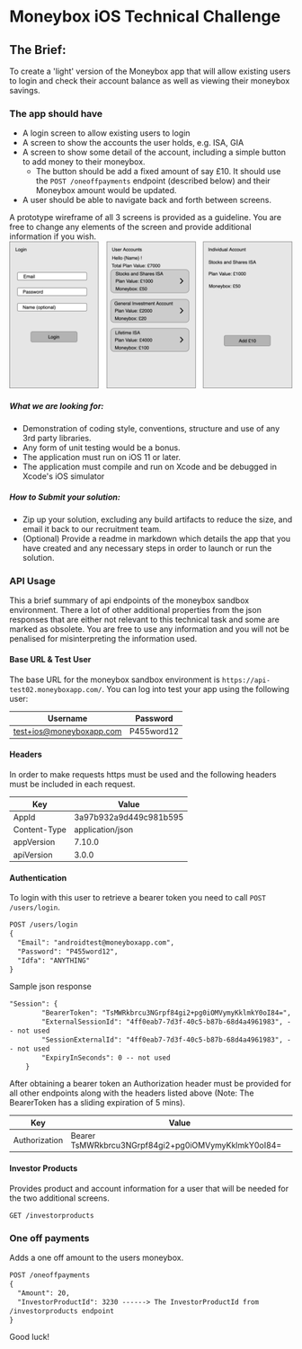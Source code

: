 # Moneybox iOS Technical Challenge

## The Brief:

To create a 'light' version of the Moneybox app that will allow existing users to login and check their account balance as well as viewing their moneybox savings.

### The app should have
- A login screen to allow existing users to login
- A screen to show the accounts the user holds, e.g. ISA, GIA
- A screen to show some detail of the account, including a simple button to add money to their moneybox.
  - The button should be add a fixed amount of say £10. It should use the `POST /oneoffpayments` endpoint (described below) and their Moneybox amount would be updated.
- A user should be able to navigate back and forth between screens.

A prototype wireframe of all 3 screens is provided as a guideline. You are free to change any elements of the screen and provide additional information if you wish.
![](wireframe.png)

##### What we are looking for:
 - Demonstration of coding style, conventions, structure and use of any 3rd party libraries.
 - Any form of unit testing would be a bonus.
 - The application must run on iOS 11 or later.
 - The application must compile and run on Xcode and be debugged in Xcode's iOS simulator

##### How to Submit your solution:
 - Zip up your solution, excluding any build artifacts to reduce the size, and email it back to our recruitment team.
 - (Optional) Provide a readme in markdown which details the app that you have created and any necessary steps in order to launch or run the solution.

### API Usage
This a brief summary of api endpoints of the moneybox sandbox environment. There a lot of other additional properties from the json responses that are either not relevant to this technical task and some are marked as obsolete. You are free to use any information and you will not be penalised for misinterpreting  the information used.

#### Base URL & Test User
The base URL for the moneybox sandbox environment is `https://api-test02.moneyboxapp.com/`.
You can log into test your app using the following user:

|  Username          | Password         |
| ------------- | ------------- |
| test+ios@moneyboxapp.com  | P455word12  |

#### Headers

In order to make requests https must be used and the following headers must be included in each request.

|  Key | Value |
| ------------- | ------------- |
| AppId  | 3a97b932a9d449c981b595  |
| Content-Type  | application/json  |
| appVersion | 7.10.0 |
| apiVersion | 3.0.0 |

#### Authentication
To login with this user to retrieve a bearer token you need to call `POST /users/login`.
```
POST /users/login
{
  "Email": "androidtest@moneyboxapp.com",
  "Password": "P455word12",
  "Idfa": "ANYTHING"
}
```
Sample json response
```
"Session": {
        "BearerToken": "TsMWRkbrcu3NGrpf84gi2+pg0iOMVymyKklmkY0oI84=",
        "ExternalSessionId": "4ff0eab7-7d3f-40c5-b87b-68d4a4961983", -- not used
        "SessionExternalId": "4ff0eab7-7d3f-40c5-b87b-68d4a4961983", -- not used
        "ExpiryInSeconds": 0 -- not used
    }
```
After obtaining a bearer token an Authorization header must be provided for all other endpoints along with the headers listed above (Note: The BearerToken has a sliding expiration of 5 mins).

|  Key          | Value         |
| ------------- | ------------- |
| Authorization  | Bearer TsMWRkbrcu3NGrpf84gi2+pg0iOMVymyKklmkY0oI84=  |

#### Investor Products
Provides product and account information for a user that will be needed for the two additional screens.
```
GET /investorproducts
```
### One off payments
Adds a one off amount to the users moneybox.
```
POST /oneoffpayments
{
  "Amount": 20,
  "InvestorProductId": 3230 ------> The InvestorProductId from /investorproducts endpoint
}
```
Good luck!








